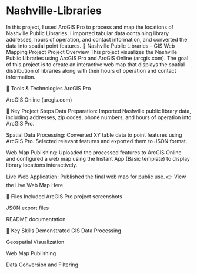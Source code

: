 # Nashville-Libraries
In this project, I used ArcGIS Pro to process and map the locations of Nashville Public Libraries. I imported tabular data containing library addresses, hours of operation, and contact information, and converted the data into spatial point features.
📍 Nashville Public Libraries – GIS Web Mapping Project
Project Overview
This project visualizes the Nashville Public Libraries using ArcGIS Pro and ArcGIS Online (arcgis.com). The goal of this project is to create an interactive web map that displays the spatial distribution of libraries along with their hours of operation and contact information.

🔧 Tools & Technologies
ArcGIS Pro

ArcGIS Online (arcgis.com)

🔑 Key Project Steps
Data Preparation:
Imported Nashville public library data, including addresses, zip codes, phone numbers, and hours of operation into ArcGIS Pro.

Spatial Data Processing:
Converted XY table data to point features using ArcGIS Pro. Selected relevant features and exported them to JSON format.

Web Map Publishing:
Uploaded the processed features to ArcGIS Online and configured a web map using the Instant App (Basic template) to display library locations interactively.

Live Web Application:
Published the final web map for public use.
👉 View the Live Web Map Here

📁 Files Included
ArcGIS Pro project screenshots

JSON export files

README documentation

📌 Key Skills Demonstrated
GIS Data Processing

Geospatial Visualization

Web Map Publishing

Data Conversion and Filtering
